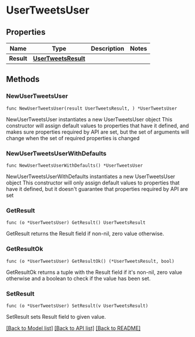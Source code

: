# UserTweetsUser

## Properties

Name | Type | Description | Notes
------------ | ------------- | ------------- | -------------
**Result** | [**UserTweetsResult**](UserTweetsResult.md) |  | 

## Methods

### NewUserTweetsUser

`func NewUserTweetsUser(result UserTweetsResult, ) *UserTweetsUser`

NewUserTweetsUser instantiates a new UserTweetsUser object
This constructor will assign default values to properties that have it defined,
and makes sure properties required by API are set, but the set of arguments
will change when the set of required properties is changed

### NewUserTweetsUserWithDefaults

`func NewUserTweetsUserWithDefaults() *UserTweetsUser`

NewUserTweetsUserWithDefaults instantiates a new UserTweetsUser object
This constructor will only assign default values to properties that have it defined,
but it doesn't guarantee that properties required by API are set

### GetResult

`func (o *UserTweetsUser) GetResult() UserTweetsResult`

GetResult returns the Result field if non-nil, zero value otherwise.

### GetResultOk

`func (o *UserTweetsUser) GetResultOk() (*UserTweetsResult, bool)`

GetResultOk returns a tuple with the Result field if it's non-nil, zero value otherwise
and a boolean to check if the value has been set.

### SetResult

`func (o *UserTweetsUser) SetResult(v UserTweetsResult)`

SetResult sets Result field to given value.



[[Back to Model list]](../README.md#documentation-for-models) [[Back to API list]](../README.md#documentation-for-api-endpoints) [[Back to README]](../README.md)


